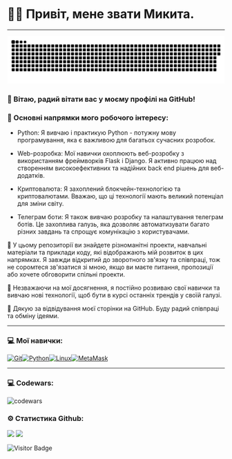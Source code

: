 
# 💙💛 Привіт, мене звати Микита.

---

<p align="center">
 <img width="600" src="assets/github-snake.svg" alt="snake"/>
</p>

### 👋 Вітаю, радий вітати вас у моєму профілі на GitHub!

### 🚀 Основні напрямки мого робочого інтересу:

   - Python: Я вивчаю і практикую Python - потужну мову програмування, яка є важливою для багатьох сучасних розробок.

   - Web-розробка: Мої навички охоплюють веб-розробку з використанням фреймворків Flask і Django. Я активно працюю над створенням високоефективних та надійних back end рішень для веб-додатків.

   - Криптовалюта: Я захоплений блокчейн-технологією та криптовалютами. Вважаю, що ці технології мають великий потенціал для зміни світу.

   - Телеграм боти: Я також вивчаю розробку та налаштування телеграм ботів. Це захоплива галузь, яка дозволяє автоматизувати багато різних завдань та спрощує комунікацію з користувачами.

   📂 У цьому репозиторії ви знайдете різноманітні проекти, навчальні матеріали та приклади коду, які відображають мій розвиток в цих напрямках. Я завжди відкритий до зворотного зв'язку та співпраці, тож не соромтеся зв'язатися зі мною, якщо ви маєте питання, пропозиції або хочете обговорити спільні проекти.

   🌱 Незважаючи на мої досягнення, я постійно розвиваю свої навички та вивчаю нові технології, щоб бути в курсі останніх трендів у своїй галузі.

   🚀 Дякую за відвідування моєї сторінки на GitHub. Буду радий співпраці та обміну ідеями. 

---

### 💻 Мої навички:

<p align="left">
<a href="https://git-scm.com/" target="_blank" rel="noreferrer"><img src="https://raw.githubusercontent.com/danielcranney/readme-generator/main/public/icons/skills/git-colored.svg" width="36" height="36" alt="Git" /></a><a href="https://www.python.org/" target="_blank" rel="noreferrer"><img src="https://raw.githubusercontent.com/danielcranney/readme-generator/main/public/icons/skills/python-colored.svg" width="36" height="36" alt="Python" /></a><a href="https://www.linux.org" target="_blank" rel="noreferrer"><img src="https://raw.githubusercontent.com/danielcranney/readme-generator/main/public/icons/skills/linux-colored.svg" width="36" height="36" alt="Linux" /></a><a href="https://metamask.io/" target="_blank" rel="noreferrer"><img src="https://raw.githubusercontent.com/danielcranney/readme-generator/main/public/icons/skills/metamask-colored.svg" width="36" height="36" alt="MetaMask" /></a></p>

---

### 💻 Codewars:

![codewars](https://www.codewars.com/users/CyberPsychoPlus/badges/large)

### ⚙️ Статистика Github:

![](http://github-profile-summary-cards.vercel.app/api/cards/stats?username=CyberPsychoPlus&theme=midnight_purple&) ![](http://github-profile-summary-cards.vercel.app/api/cards/most-commit-language?username=CyberPsychoPlus&theme=midnight_purple)

![Visitor Badge](https://visitor-badge.laobi.icu/badge?page_id=CyberPsychoPlus)
